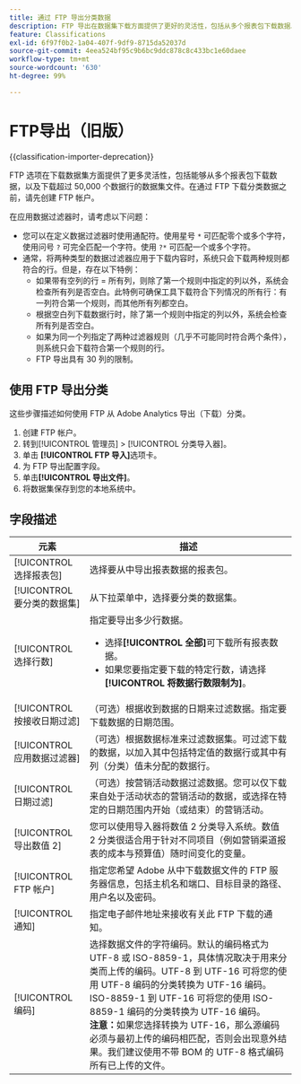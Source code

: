 ```yaml
---
title: 通过 FTP 导出分类数据
description: FTP 导出在数据集下载方面提供了更好的灵活性，包括从多个报表包下载数据以及下载超过 50,000 个数据行的数据集文件
feature: Classifications
exl-id: 6f97f0b2-1a04-407f-9df9-8715da52037d
source-git-commit: 4eea524bf95c9b6bc9ddc878c8c433bc1e60daee
workflow-type: tm+mt
source-wordcount: '630'
ht-degree: 99%

---
```


# FTP导出（旧版）

{{classification-importer-deprecation}}

FTP 选项在下载数据集方面提供了更多灵活性，包括能够从多个报表包下载数据，以及下载超过 50,000 个数据行的数据集文件。在通过 FTP 下载分类数据之前，请先创建 FTP 帐户。

在应用数据过滤器时，请考虑以下问题：

* 您可以在定义数据过滤器时使用通配符。使用星号 `*` 可匹配零个或多个字符，使用问号 `?` 可完全匹配一个字符。使用 `?*` 可匹配一个或多个字符。
* 通常，将两种类型的数据过滤器应用于下载内容时，系统只会下载两种规则都符合的行。但是，存在以下特例：
   * 如果带有空列的行 = 所有列，则除了第一个规则中指定的列以外，系统会检查所有列是否空白。此特例可确保工具下载符合下列情况的所有行：有一列符合第一个规则，而其他所有列都空白。
   * 根据空白列下载数据行时，除了第一个规则中指定的列以外，系统会检查所有列是否空白。
   * 如果为同一个列指定了两种过滤器规则（几乎不可能同时符合两个条件），则系统只会下载符合第一个规则的行。
   * FTP 导出具有 30 列的限制。

## 使用 FTP 导出分类

这些步骤描述如何使用 FTP 从 Adobe Analytics 导出（下载）分类。

1. 创建 FTP 帐户。
1. 转到[!UICONTROL 管理员] > [!UICONTROL 分类导入器]。
1. 单击 **[!UICONTROL FTP 导入]**&#x200B;选项卡。
1. 为 FTP 导出配置字段。
1. 单击&#x200B;**[!UICONTROL 导出文件]**。
1. 将数据集保存到您的本地系统中。

## 字段描述

| 元素 | 描述 |
| --- | --- |
| [!UICONTROL 选择报表包] | 选择要从中导出报表数据的报表包。 |
| [!UICONTROL 要分类的数据集] | 从下拉菜单中，选择要分类的数据集。 |
| [!UICONTROL 选择行数] | 指定要导出多少行数据。<ul><li>选择&#x200B;**[!UICONTROL 全部]**&#x200B;可下载所有报表数据。</li><li>如果您要指定要下载的特定行数，请选择&#x200B;**[!UICONTROL 将数据行数限制为]**。</li></ul> |
| [!UICONTROL 按接收日期过滤] | （可选）根据收到数据的日期来过滤数据。指定要下载数据的日期范围。 |
| [!UICONTROL 应用数据过滤器] | （可选）根据数据标准来过滤数据集。可过滤下载的数据，以加入其中包括特定值的数据行或其中有列（分类）值未分配的数据行。 |
| [!UICONTROL 日期过滤] | （可选）按营销活动数据过滤数据。您可以仅下载来自处于活动状态的营销活动的数据，或选择在特定的日期范围内开始（或结束）的营销活动。 |
| [!UICONTROL 导出数值 2] | 您可以使用导入器将数值 2 分类导入系统。数值 2 分类很适合用于针对不同项目（例如营销渠道报表的成本与预算值）随时间变化的变量。 |
| [!UICONTROL FTP 帐户] | 指定您希望 Adobe 从中下载数据文件的 FTP 服务器信息，包括主机名和端口、目标目录的路径、用户名以及密码。 |
| [!UICONTROL 通知] | 指定电子邮件地址来接收有关此 FTP 下载的通知。 |
| [!UICONTROL 编码] | 选择数据文件的字符编码。默认的编码格式为 UTF-8 或 ISO-8859-1，具体情况取决于用来分类而上传的编码。UTF-8 到 UTF-16 可将您的使用 UTF-8 编码的分类转换为 UTF-16 编码。ISO-8859-1 到 UTF-16 可将您的使用 ISO-8859-1 编码的分类转换为 UTF-16 编码。<br>**注意：**&#x200B;如果您选择转换为 UTF-16，那么源编码必须与最初上传的编码相匹配，否则会出现意外结果。我们建议使用不带 BOM 的 UTF-8 格式编码所有已上传的文件。 |
